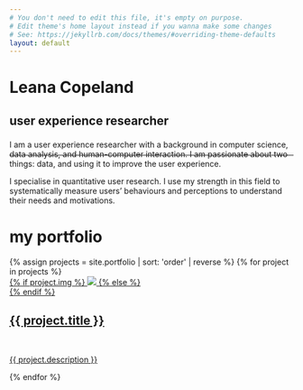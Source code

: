 ```yaml
---
# You don't need to edit this file, it's empty on purpose.
# Edit theme's home layout instead if you wanna make some changes
# See: https://jekyllrb.com/docs/themes/#overriding-theme-defaults
layout: default
---
```

<main role="main">
    
  <!-- Title -->
  <div class="jumbotron" style="margin-bottom: -3em;">
    <div class="container">    
      <div class="header-bar">
        <h1>Leana Copeland</h1>
        <h2>user experience researcher</h2>
        <br/>
        <hr>
      </div>
    </div>
  </div>

<!-- Mini-intro -->
<div class="container px-10">
  <p>I am a user experience researcher with a background in computer science, data analysis, and human-computer interaction. I am passionate about two things: data, and using it to improve the user experience.</p>
  <p>I specialise in quantitative user research. I use my strength in this field to systematically measure users’ behaviours and perceptions to understand their needs and motivations.</p>
</div>

<!-- Portfolio section -->
<div class="container">
  <h1 class="text-center">my portfolio</h1>

  <div class="row">
  {% assign projects = site.portfolio | sort: 'order' | reverse %}
  {% for project in projects %}
  <div class="col-md-4">
      <div class="thumbnail mt-4">
          <a href="{{ site.baseurl }}{{ project.url }}">
          {% if project.img %}
          <img class="thumbnail" src="{{ project.img }}"/>
          {% else %}
          <div class="thumbnail blankbox"></div>
          {% endif %}    
          <span>
              <h2>{{ project.title }}</h2>
              <br>
              <p>{{ project.description }}</p>
          </span>
          </a>
      </div>
  </div>
  {% endfor %}
  </div>
</div><!-- /container -->

  
</main>